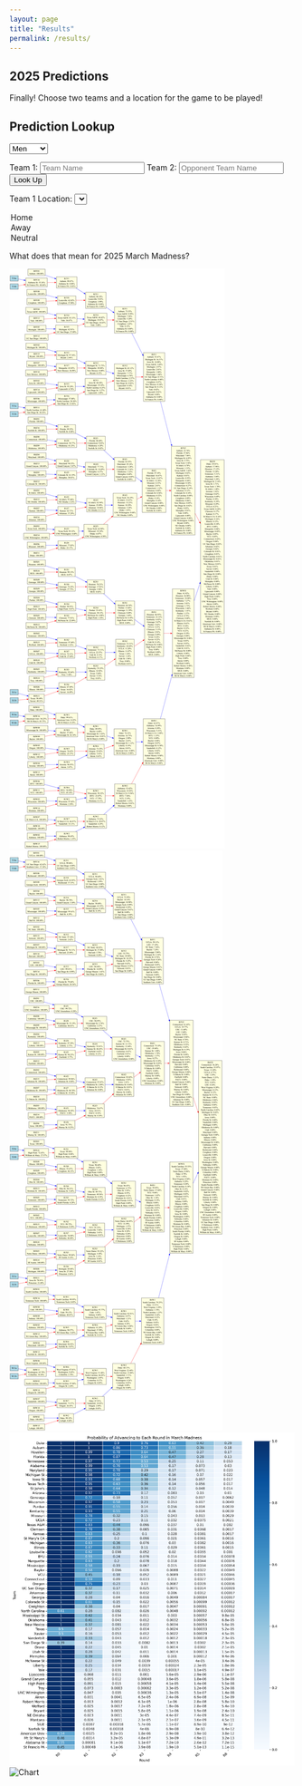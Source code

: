 ```yaml
---
layout: page
title: "Results"
permalink: /results/
---
```



## 2025 Predictions

Finally! Choose two teams and a location for the game to be played!

<h2>Prediction Lookup</h2>

<select id="gender">
  <option value="m">Men</option>
  <option value="w">Women</option>
</select>

<label for="teamInput">Team 1:</label>
<input type="text" id="teamInput" placeholder="Team Name">
<label for="OppInput">Team 2:</label>
<input type="text" id="oppInput" placeholder="Opponent Team Name">
<button onclick="lookupPrediction()">Look Up</button>

<label for="location">Team 1 Location:</label>
<select id="location">
  <option value="home">Home</option>
  <option value="away">Away</option>
  <option value="neutral">Neutral</option>
</select>

<p id="result"></p>

<script src="/march_madness_2025/assets/js/lookup.js"></script>

What does that mean for 2025 March Madness?

![Chart](bracket_Men_2025.png)
![Chart](bracket_Women_2025.png)
![Chart](heatmap_Men_2025.png)
![Chart](heatmap_Woen_2025.png)
